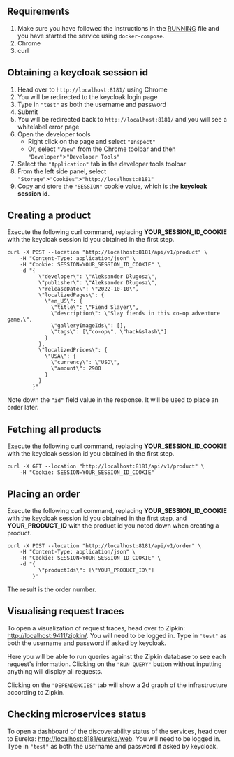 ## Requirements
1. Make sure you have followed the instructions in the [RUNNING](RUNNING.md) file and you have started the service using `docker-compose`.
2. Chrome
3. curl

## Obtaining a keycloak session id
1. Head over to `http://localhost:8181/` using Chrome
2. You will be redirected to the keycloak login page
3. Type in `"test"` as both the username and password
4. Submit
5. You will be redirected back to `http://localhost:8181/` and you will see a whitelabel error page
6. Open the developer tools
    - Right click on the page and select `"Inspect"`
    - Or, select `"View"` from the Chrome toolbar and then `"Developer"`>`"Developer Tools"`
7. Select the `"Application"` tab in the developer tools toolbar
8. From the left side panel, select `"Storage"`>`"Cookies"`>`"http://localhost:8181"`
9. Copy and store the `"SESSION"` cookie value, which is the **keycloak session id**.

## Creating a product
Execute the following curl command, replacing **YOUR_SESSION_ID_COOKIE** with the keycloak session id you obtained in the first step.
```
curl -X POST --location "http://localhost:8181/api/v1/product" \
    -H "Content-Type: application/json" \
    -H "Cookie: SESSION=YOUR_SESSION_ID_COOKIE" \
    -d "{
          \"developer\": \"Aleksander Długosz\",
          \"publisher\": \"Aleksander Długosz\",
          \"releaseDate\": \"2022-10-10\",
          \"localizedPages\": {
            \"en_US\": {
              \"title\": \"Fiend Slayer\",
              \"description\": \"Slay fiends in this co-op adventure game.\",
              \"galleryImageIds\": [],
              \"tags\": [\"co-op\", \"hack&slash\"]
            }
          },
          \"localizedPrices\": {
            \"USA\": {
              \"currency\": \"USD\",
              \"amount\": 2900
            }
          }
        }"
```
Note down the `"id"` field value in the response. It will be used to place an order later.

## Fetching all products
Execute the following curl command, replacing **YOUR_SESSION_ID_COOKIE** with the keycloak session id you obtained in the first step.
```
curl -X GET --location "http://localhost:8181/api/v1/product" \
    -H "Cookie: SESSION=YOUR_SESSION_ID_COOKIE"
```

## Placing an order
Execute the following curl command, replacing **YOUR_SESSION_ID_COOKIE** with the keycloak session id you obtained in the first step, and **YOUR_PRODUCT_ID** with the product id you noted down when creating a product.
```
curl -X POST --location "http://localhost:8181/api/v1/order" \
    -H "Content-Type: application/json" \
    -H "Cookie: SESSION=YOUR_SESSION_ID_COOKIE" \
    -d "{
          \"productIds\": [\"YOUR_PRODUCT_ID\"]
        }"
```

The result is the order number.

## Visualising request traces
To open a visualization of request traces, head over to Zipkin: [http://localhost:9411/zipkin/](http://localhost:9411/zipkin/). You will need to be logged in. Type in `"test"` as both the username and password if asked by keycloak.

Here you will be able to run queries against the Zipkin database to see each request's information. Clicking on the `"RUN QUERY"` button without inputting anything will display all requests.

Clicking on the `"DEPENDENCIES"` tab will show a 2d graph of the infrastructure according to Zipkin.

## Checking microservices status
To open a dashboard of the discoverability status of the services, head over to Eureka: [http://localhost:8181/eureka/web](http://localhost:8181/eureka/web). You will need to be logged in. Type in `"test"` as both the username and password if asked by keycloak.
